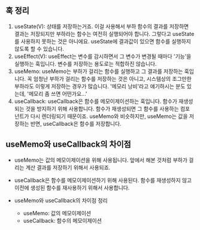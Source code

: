 ## 훅 정리
1. useState(V): 상태를 저장하는거죠. 이걸 사용해서 부하 함수의 결과를 저장하면 결과는 저장되지만 부하라는 함수는 여전히 실행되어야 합니다. 그렇다고 useState를 사용하지 못하는 것은 아니에요. useState에 결과값이 있으면 함수를 실행하지 않도록 할 수 있습니다.
2. useEffect(V): useEffect는 변수를 감시하면서 그 변수가 변경될 때마다 '기능'을 실행하는 훅입니다. 변수를 저장하는 용도로는 적합하진 않습니다.
3. useMemo: useMemo는 부하가 걸리는 함수를 실행하고 그 결과를 저장하는 훅입니다. 꼭 엄청난 부하가 걸리는 함수를 저장하는 것은 아니고, 시스템상의 조그만한 부하라도 이렇게 저장하는 경우가 많습니다. '메모리 낭비'라고 얘기하시는 분도 있는데, '메모리 좀 쓰면 어떤가요...'
4. useCallback: useCallback은 함수를 메모이제이션하는 훅입니다. 함수가 재생성되는 것을 방지하기 위해 사용합니다. 함수가 재생성되면 그 함수를 사용하는 컴포넌트가 다시 렌더링되기 때문이죠. useMemo와 비슷하지만, useMemo는 값을 저장하는 반면, useCallback은 함수를 저장합니다.

## useMemo와 useCallback의 차이점
- useMemo는 값의 메모이제이션을 위해 사용됩니다. 앞에서 해본 것처럼 부하가 걸리는 계산 결과를 저장하기 위해서 사용되죠.
- useCallback은 함수를 메모이제이션하기 위해 사용된다. 함수를 재생성하지 않고 이전에 생성된 함수를 재사용하기 위해서 사용합니다.

- useMemo와 useCallback의 차이점 정리
    - useMemo: 값의 메모이제이션
    - useCallback: 함수의 메모이제이션